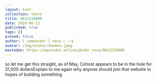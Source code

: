 ```yaml
---
layout: toot
collection: toots
title: 0612210000
date: 2024-06-12
published: true
tags: []
pinned: false
author: ⸸ commander ░ nova ⸸ :~$
avatar: /img/avatar/daemon.jpeg
mastodon: https://mastodon.online/@cmdr_nova/0612210000
---
```


so let me get this straight, as of May, Cohost appears to be in the hole for 31,000 dollarsExplain to me again why anyone should join that website in hopes of building something
